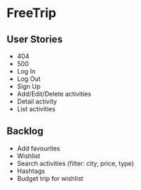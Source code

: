 # FreeTrip

## User Stories

- 404
- 500
- Log In
- Log Out
- Sign Up
- Add/Edit/Delete activities
- Detail activity
- List activities


## Backlog

- Add favourites
- Wishlist
- Search activities (filter: city, price, type)
- Hashtags
- Budget trip for wishlist
